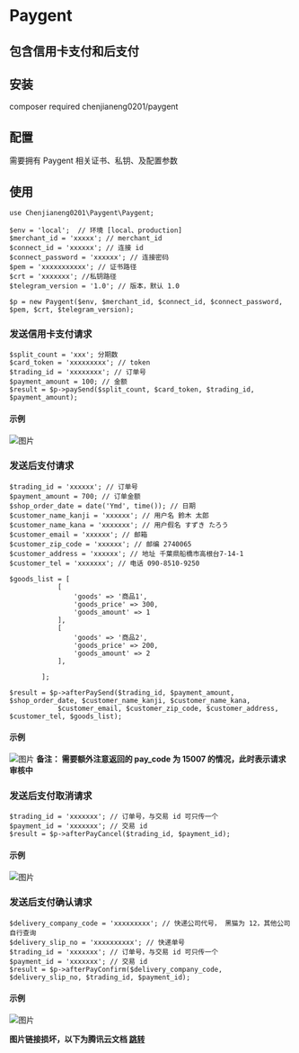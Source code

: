 # Paygent

## 包含信用卡支付和后支付

## 安装
composer required chenjianeng0201/paygent
## 配置
需要拥有 Paygent 相关证书、私钥、及配置参数

## 使用
```
use Chenjianeng0201\Paygent\Paygent;

$env = 'local';  // 环境 [local、production]
$merchant_id = 'xxxxx'; // merchant_id
$connect_id = 'xxxxxx'; // 连接 id
$connect_password = 'xxxxxx'; // 连接密码
$pem = 'xxxxxxxxxxx'; // 证书路径
$crt = 'xxxxxxx'; //私钥路径
$telegram_version = '1.0'; // 版本，默认 1.0

$p = new Paygent($env, $merchant_id, $connect_id, $connect_password, $pem, $crt, $telegram_version);
```

### 发送信用卡支付请求
```
$split_count = 'xxx'; 分期数
$card_token = 'xxxxxxxxx'; // token
$trading_id = 'xxxxxxxx'; // 订单号
$payment_amount = 100; // 金额
$result = $p->paySend($split_count, $card_token, $trading_id, $payment_amount);
```
#### 示例
![图片](https://dev.tencent.com/api/project/4659439/files/5770857/imagePreview)

### 发送后支付请求

```
$trading_id = 'xxxxxx'; // 订单号
$payment_amount = 700; // 订单金额
$shop_order_date = date('Ymd', time()); // 日期
$customer_name_kanji = 'xxxxxx'; // 用户名 鈴木 太郎
$customer_name_kana = 'xxxxxxx'; // 用户假名 すずき たろう
$customer_email = 'xxxxxx'; // 邮箱
$customer_zip_code = 'xxxxxx'; // 邮编 2740065
$customer_address = 'xxxxxx'; // 地址 千葉県船橋市高根台7-14-1
$customer_tel = 'xxxxxxx'; // 电话 090-8510-9250

$goods_list = [
            [
                'goods' => '商品1',
                'goods_price' => 300,
                'goods_amount' => 1
            ],
            [
                'goods' => '商品2',
                'goods_price' => 200,
                'goods_amount' => 2
            ],

        ];

$result = $p->afterPaySend($trading_id, $payment_amount, $shop_order_date, $customer_name_kanji, $customer_name_kana,
            $customer_email, $customer_zip_code, $customer_address, $customer_tel, $goods_list);
```
#### 示例
![图片](https://dev.tencent.com/api/project/4659439/files/5770880/imagePreview)
**备注： 需要额外注意返回的 pay_code 为 15007 的情况，此时表示请求审核中**

### 发送后支付取消请求
```
$trading_id = 'xxxxxxx'; // 订单号，与交易 id 可只传一个
$payment_id = 'xxxxxxx'; // 交易 id
$result = $p->afterPayCancel($trading_id, $payment_id);
```

#### 示例
![图片](https://dev.tencent.com/api/project/4659439/files/5770888/imagePreview)

### 发送后支付确认请求
```
$delivery_company_code = 'xxxxxxxxx'; // 快递公司代号， 黑猫为 12，其他公司自行查询
$delivery_slip_no = 'xxxxxxxxxx'; // 快递单号
$trading_id = 'xxxxxxx'; // 订单号，与交易 id 可只传一个
$payment_id = 'xxxxxxx'; // 交易 id
$result = $p->afterPayConfirm($delivery_company_code, $delivery_slip_no, $trading_id, $payment_id);
```

#### 示例
![图片](https://dev.tencent.com/api/project/4659439/files/5770891/imagePreview)

**图片链接损坏，以下为腾讯云文档 <a href="https://dev.tencent.com/s/d6174133-c098-4426-83a6-307d0ee6608a">跳转</a>**
